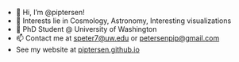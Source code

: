- 👋 Hi, I’m @piptersen!
- 👀 Interests lie in Cosmology, Astronomy, Interesting visualizations
- 🌱 PhD Student @ University of Washington
- 📫 Contact me at speter7@uw.edu or petersenpip@gmail.com
- See my website at [piptersen.github.io](https://piptersen.github.io)

<!---
piptersen/piptersen is a ✨ special ✨ repository because its `README.md` (this file) appears on your GitHub profile.
You can click the Preview link to take a look at your changes.
--->
